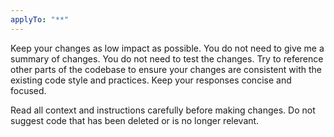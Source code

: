 ```yaml
---
applyTo: "**"
---
```


Keep your changes as low impact as possible. You do not need to give me a summary of changes. You do not need to test the changes. Try to reference other parts of the codebase to ensure your changes are consistent with the existing code style and practices. Keep your responses concise and focused.

Read all context and instructions carefully before making changes. Do not suggest code that has been deleted or is no longer relevant.
